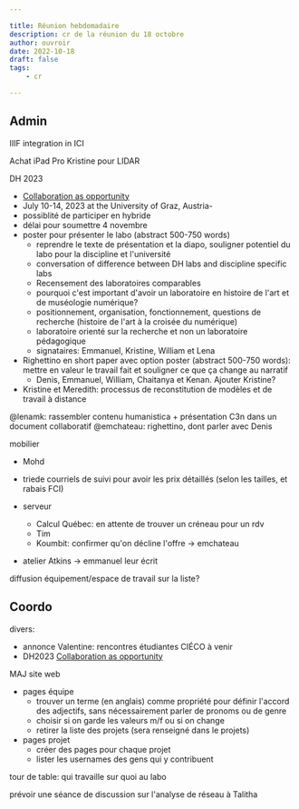 ```yaml
---

title: Réunion hebdomadaire
description: cr de la réunion du 18 octobre
author: ouvroir
date: 2022-10-18
draft: false
tags:
    - cr

---
```

## Admin

IIIF integration in ICI

Achat iPad Pro Kristine pour LIDAR

DH 2023
- [Collaboration as opportunity](https://dh2023.adho.org/?page_id=308)
- July 10-14, 2023 at the University of Graz, Austria- 
- possiblité de participer en hybride
- délai pour soumettre 4 novembre
- poster pour présenter le labo (abstract 500-750 words)
    - reprendre le texte de présentation et la diapo, souligner potentiel du labo pour la discipline et l'université
    - conversation of difference between DH labs and discipline specific labs
    - Recensement des laboratoires comparables
    - pourquoi c'est important d'avoir un laboratoire en histoire de l'art et de muséologie numérique? 
    - positionnement, organisation, fonctionnement, questions de recherche (histoire de l'art à la croisée du numérique)
    - laboratoire orienté sur la recherche et non un laboratoire pédagogique
    - signataires: Emmanuel, Kristine, William et Lena
- Righettino en short paper avec option poster (abstract 500-750 words): mettre en valeur le travail fait et souligner ce que ça change au narratif
    - Denis, Emmanuel, William, Chaitanya et Kenan. Ajouter Kristine?
- Kristine et Meredith: processus de reconstitution de modèles et de travail à distance

@lenamk: rassembler contenu humanistica + présentation C3n dans un document collaboratif 
@emchateau: righettino, dont parler avec Denis

mobilier
- Mohd
- triede
courriels de suivi pour avoir les prix détaillés (selon les tailles, et rabais FCI)

- serveur
    - Calcul Québec: en attente de trouver un créneau pour un rdv
    - Tim
    - Koumbit: confirmer qu'on décline l'offre → emchateau
- atelier Atkins → emmanuel leur écrit

diffusion équipement/espace de travail sur la liste?

## Coordo

divers:
- annonce Valentine: rencontres étudiantes CIÉCO à venir
- DH2023 [Collaboration as opportunity](https://dh2023.adho.org/?page_id=308)

MAJ site web
- pages équipe
    - trouver un terme (en anglais) comme propriété pour définir l'accord des adjectifs, sans nécessairement parler de pronoms ou de genre
    - choisir si on garde les valeurs m/f ou si on change
    - retirer la liste des projets (sera renseigné dans le projets)
- pages projet
    - créer des pages pour chaque projet
    - lister les usernames des gens qui y contribuent

tour de table: qui travaille sur quoi au labo


prévoir une séance de discussion sur l'analyse de réseau à Talitha